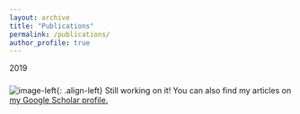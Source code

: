 ```yaml
---
layout: archive
title: "Publications"
permalink: /publications/
author_profile: true
---
```


2019
###
![image-left](/images/image-alignment-150x150.jpg){: .align-left}
Still working on it! 
You can also find my articles on <u><a href="{{author.googlescholar}}">my Google Scholar profile</a>.</u>

